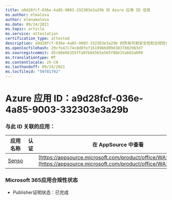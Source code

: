 ```yaml
---
title: a9d28fcf-036e-4a85-9003-332303e3a29b 的 Azure 应用 ID 信息
ms.author: elmalova
author: elenamalova
ms.date: 09/24/2021
ms.topic: article
ms.service: attestation
certification_type: attested
description: a9d28fcf-036e-4a85-9003-332303e3a29b 的所有可用安全性和合规性信息。
ms.openlocfilehash: 29cfe47c74c8d0fef1619966d09d3837b02963d7
ms.sourcegitcommit: d5c60e66355ffa8fb84565e565f8bb15a665a099
ms.translationtype: MT
ms.contentlocale: zh-CN
ms.lasthandoff: 09/24/2021
ms.locfileid: "59781792"
---
```

# <a name="azure-app-id-a9d28fcf-036e-4a85-9003-332303e3a29b"></a>Azure 应用 ID：a9d28fcf-036e-4a85-9003-332303e3a29b


### <a name="apps-associated-with-this-id"></a>与此 ID 关联的应用：
| **应用名称** | **认证** | **在 AppSource 中查看** |
|--------------|---------------|-----------------------|
| [Senso](https://docs.microsoft.com/microsoft-365-app-certification/forward/WA200002571) |  | [https://appsource.microsoft.com/product/office/WA200002571](https://appsource.microsoft.com/product/office/WA200002571) |

### <a name="microsoft-365-app-compliance-status"></a>Microsoft 365应用合规性状态
- Publisher证明状态：已完成
